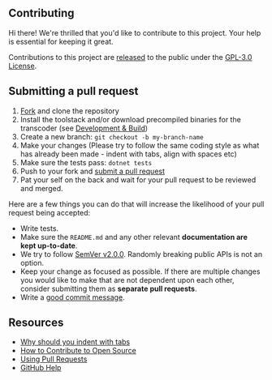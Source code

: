 ## Contributing

Hi there! We're thrilled that you'd like to contribute to this project. Your help is essential for keeping it great.

Contributions to this project are [released](https://docs.github.com/en/github/site-policy/github-terms-of-service#6-contributions-under-repository-license)
to the public under the [GPL-3.0 License](https://github.com/AnonymusRaccoon/Kyoo/blob/master/LICENSE).

## Submitting a pull request

1. [Fork](https://github.com/AnonymusRaccoon/Kyoo/fork) and clone the repository
2. Install the toolstack and/or download precompiled binaries for the transcoder (see [Development & Build](https://github.com/AnonymusRaccoon/Kyoo#development--build))
3. Create a new branch: `git checkout -b my-branch-name`
4. Make your changes (Please try to follow the same coding style as what has already been made - indent with tabs, align with spaces etc)
5. Make sure the tests pass: `dotnet tests`
6. Push to your fork and [submit a pull request](https://github.com/AnonymusRaccoon/Kyoo/compare)
7. Pat your self on the back and wait for your pull request to be reviewed and merged.

Here are a few things you can do that will increase the likelihood of your pull request being accepted:

- Write tests.
- Make sure the `README.md` and any other relevant **documentation are kept up-to-date**.
- We try to follow [SemVer v2.0.0](https://semver.org/). Randomly breaking public APIs is not an option.
- Keep your change as focused as possible. If there are multiple changes you would like to make that are not dependent upon each other, consider submitting them as **separate pull requests**.
- Write a [good commit message](http://tbaggery.com/2008/04/19/a-note-about-git-commit-messages.html).

## Resources

- [Why should you indent with tabs](https://www.reddit.com/r/javascript/comments/c8drjo/nobody_talks_about_the_real_reason_to_use_tabs/)
- [How to Contribute to Open Source](https://opensource.guide/how-to-contribute/)
- [Using Pull Requests](https://docs.github.com/en/github/collaborating-with-issues-and-pull-requests/about-pull-requests)
- [GitHub Help](https://docs.github.com/en)
